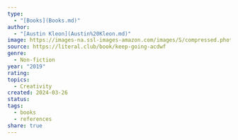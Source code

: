 ```yaml
---
type:
  - "[Books](Books.md)"
author:
  - "[Austin Kleon](Austin%20Kleon.md)"
image: https://images-na.ssl-images-amazon.com/images/S/compressed.photo.goodreads.com/books/1535883531i/40591677.jpg
source: https://literal.club/book/keep-going-acdwf
genre:
  - Non-fiction
year: "2019"
rating: 
topics:
  - Creativity
created: 2024-03-26
status: 
tags:
  - books
  - references
share: true
---
```

